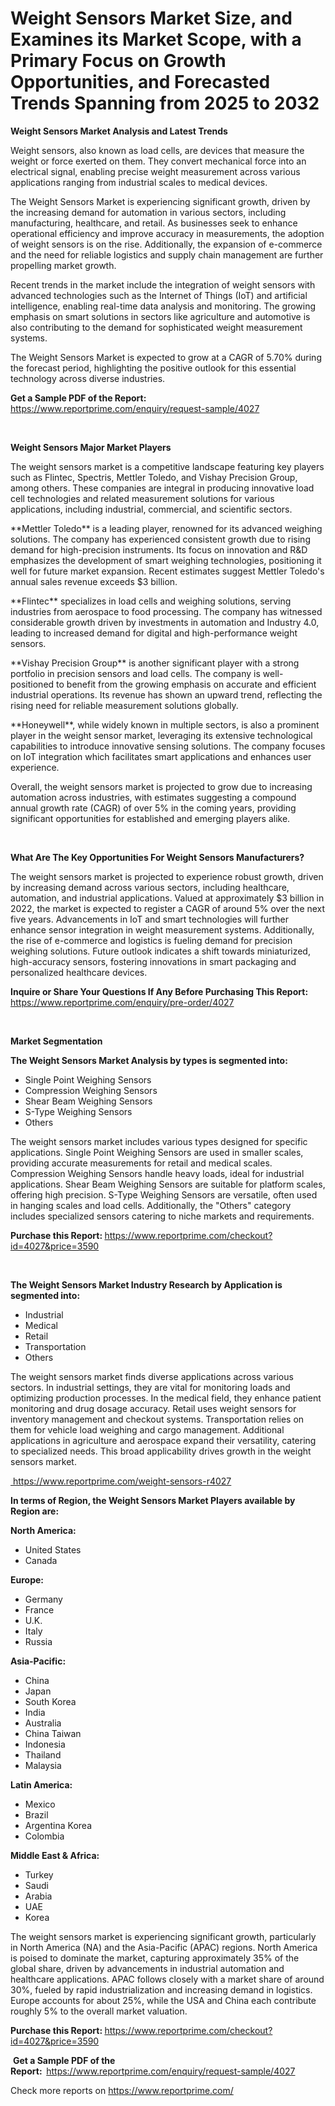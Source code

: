 <p><h1>Weight Sensors Market Size, and Examines its Market Scope, with a Primary Focus on Growth Opportunities, and Forecasted Trends Spanning from 2025 to 2032</h1></p><p><strong>Weight Sensors Market Analysis and Latest Trends</strong></p>
<p><p>Weight sensors, also known as load cells, are devices that measure the weight or force exerted on them. They convert mechanical force into an electrical signal, enabling precise weight measurement across various applications ranging from industrial scales to medical devices.</p><p>The Weight Sensors Market is experiencing significant growth, driven by the increasing demand for automation in various sectors, including manufacturing, healthcare, and retail. As businesses seek to enhance operational efficiency and improve accuracy in measurements, the adoption of weight sensors is on the rise. Additionally, the expansion of e-commerce and the need for reliable logistics and supply chain management are further propelling market growth.</p><p>Recent trends in the market include the integration of weight sensors with advanced technologies such as the Internet of Things (IoT) and artificial intelligence, enabling real-time data analysis and monitoring. The growing emphasis on smart solutions in sectors like agriculture and automotive is also contributing to the demand for sophisticated weight measurement systems. </p><p>The Weight Sensors Market is expected to grow at a CAGR of 5.70% during the forecast period, highlighting the positive outlook for this essential technology across diverse industries.</p></p>
<p><strong>Get a Sample PDF of the Report:&nbsp;</strong> <a href="https://www.reportprime.com/enquiry/request-sample/4027?utm_campaign=3507&utm_medium=2&utm_source=Github&utm_content=ia&utm_term=18032025&utm_id=weight-sensors">https://www.reportprime.com/enquiry/request-sample/4027</a></p>
<p>&nbsp;</p>
<p><strong>Weight Sensors Major Market Players</strong></p>
<p><p>The weight sensors market is a competitive landscape featuring key players such as Flintec, Spectris, Mettler Toledo, and Vishay Precision Group, among others. These companies are integral in producing innovative load cell technologies and related measurement solutions for various applications, including industrial, commercial, and scientific sectors.</p><p>**Mettler Toledo** is a leading player, renowned for its advanced weighing solutions. The company has experienced consistent growth due to rising demand for high-precision instruments. Its focus on innovation and R&D emphasizes the development of smart weighing technologies, positioning it well for future market expansion. Recent estimates suggest Mettler Toledo's annual sales revenue exceeds $3 billion.</p><p>**Flintec** specializes in load cells and weighing solutions, serving industries from aerospace to food processing. The company has witnessed considerable growth driven by investments in automation and Industry 4.0, leading to increased demand for digital and high-performance weight sensors.</p><p>**Vishay Precision Group** is another significant player with a strong portfolio in precision sensors and load cells. The company is well-positioned to benefit from the growing emphasis on accurate and efficient industrial operations. Its revenue has shown an upward trend, reflecting the rising need for reliable measurement solutions globally.</p><p>**Honeywell**, while widely known in multiple sectors, is also a prominent player in the weight sensor market, leveraging its extensive technological capabilities to introduce innovative sensing solutions. The company focuses on IoT integration which facilitates smart applications and enhances user experience.</p><p>Overall, the weight sensors market is projected to grow due to increasing automation across industries, with estimates suggesting a compound annual growth rate (CAGR) of over 5% in the coming years, providing significant opportunities for established and emerging players alike.</p></p>
<p>&nbsp;</p>
<p><strong>What Are The Key Opportunities For Weight Sensors Manufacturers?</strong></p>
<p><p>The weight sensors market is projected to experience robust growth, driven by increasing demand across various sectors, including healthcare, automation, and industrial applications. Valued at approximately $3 billion in 2022, the market is expected to register a CAGR of around 5% over the next five years. Advancements in IoT and smart technologies will further enhance sensor integration in weight measurement systems. Additionally, the rise of e-commerce and logistics is fueling demand for precision weighing solutions. Future outlook indicates a shift towards miniaturized, high-accuracy sensors, fostering innovations in smart packaging and personalized healthcare devices.</p></p>
<p><strong>Inquire or Share Your Questions If Any Before Purchasing This Report:</strong> <a href="https://www.reportprime.com/enquiry/pre-order/4027?utm_campaign=3507&utm_medium=2&utm_source=Github&utm_content=ia&utm_term=18032025&utm_id=weight-sensors">https://www.reportprime.com/enquiry/pre-order/4027</a></p>
<p>&nbsp;</p>
<p><strong>Market Segmentation</strong></p>
<p><strong>The Weight Sensors Market Analysis by types is segmented into:</strong></p>
<p><ul><li>Single Point Weighing Sensors</li><li>Compression Weighing Sensors</li><li>Shear Beam Weighing Sensors</li><li>S-Type Weighing Sensors</li><li>Others</li></ul></p>
<p><p>The weight sensors market includes various types designed for specific applications. Single Point Weighing Sensors are used in smaller scales, providing accurate measurements for retail and medical scales. Compression Weighing Sensors handle heavy loads, ideal for industrial applications. Shear Beam Weighing Sensors are suitable for platform scales, offering high precision. S-Type Weighing Sensors are versatile, often used in hanging scales and load cells. Additionally, the "Others" category includes specialized sensors catering to niche markets and requirements.</p></p>
<p><strong>Purchase this Report:&nbsp;</strong><a href="https://www.reportprime.com/checkout?id=4027&price=3590&utm_campaign=3507&utm_medium=2&utm_source=Github&utm_content=ia&utm_term=18032025&utm_id=weight-sensors">https://www.reportprime.com/checkout?id=4027&price=3590</a></p>
<p>&nbsp;</p>
<p><strong>The Weight Sensors Market Industry Research by Application is segmented into:</strong></p>
<p><ul><li>Industrial</li><li>Medical</li><li>Retail</li><li>Transportation</li><li>Others</li></ul></p>
<p><p>The weight sensors market finds diverse applications across various sectors. In industrial settings, they are vital for monitoring loads and optimizing production processes. In the medical field, they enhance patient monitoring and drug dosage accuracy. Retail uses weight sensors for inventory management and checkout systems. Transportation relies on them for vehicle load weighing and cargo management. Additional applications in agriculture and aerospace expand their versatility, catering to specialized needs. This broad applicability drives growth in the weight sensors market.</p></p>
<p><a href="https://www.reportprime.com/weight-sensors-r4027?utm_campaign=3507&utm_medium=2&utm_source=Github&utm_content=ia&utm_term=18032025&utm_id=weight-sensors">&nbsp;https://www.reportprime.com/weight-sensors-r4027</a></p>
<p><strong>In terms of Region, the Weight Sensors Market Players available by Region are:</strong></p>
<p>
    <p> <strong> North America: </strong>
        <ul>
            <li>United States</li>
            <li>Canada</li>
        </ul>
        </p> 
    <p> <strong> Europe: </strong>
        <ul>
            <li>Germany</li>
            <li>France</li>
            <li>U.K.</li>
            <li>Italy</li>
            <li>Russia</li>
        </ul>
        </p> 
    <p> <strong> Asia-Pacific: </strong>
        <ul>
            <li>China</li>
            <li>Japan</li>
            <li>South Korea</li>
            <li>India</li>
            <li>Australia</li>
            <li>China Taiwan</li>
            <li>Indonesia</li>
            <li>Thailand</li>
            <li>Malaysia</li>
        </ul>
        </p> 
    <p> <strong> Latin America: </strong>
        <ul>
            <li>Mexico</li>
            <li>Brazil</li>
            <li>Argentina Korea</li>
            <li>Colombia</li>
        </ul>
        </p> 
    <p> <strong> Middle East & Africa: </strong>
        <ul>
            <li>Turkey</li>
            <li>Saudi</li>
            <li>Arabia</li>
            <li>UAE</li>
            <li>Korea</li>
        </ul>
    </p>
    </p>
<p><p>The weight sensors market is experiencing significant growth, particularly in North America (NA) and the Asia-Pacific (APAC) regions. North America is poised to dominate the market, capturing approximately 35% of the global share, driven by advancements in industrial automation and healthcare applications. APAC follows closely with a market share of around 30%, fueled by rapid industrialization and increasing demand in logistics. Europe accounts for about 25%, while the USA and China each contribute roughly 5% to the overall market valuation.</p></p>
<p><strong>Purchase this Report: </strong><a href="https://www.reportprime.com/checkout?id=4027&price=3590&utm_campaign=3507&utm_medium=2&utm_source=Github&utm_content=ia&utm_term=18032025&utm_id=weight-sensors">https://www.reportprime.com/checkout?id=4027&price=3590</a></p>
<p>&nbsp;<strong>Get a Sample PDF of the Report:&nbsp;&nbsp;</strong><a href="https://www.reportprime.com/enquiry/request-sample/4027?utm_campaign=3507&utm_medium=2&utm_source=Github&utm_content=ia&utm_term=18032025&utm_id=weight-sensors">https://www.reportprime.com/enquiry/request-sample/4027</a></p>
<p><strong></strong></p>
<p>Check more reports on <a href="https://www.reportprime.com/?utm_campaign=3507&utm_medium=2&utm_source=Github&utm_content=ia&utm_term=18032025&utm_id=weight-sensors">https://www.reportprime.com/</a></p>